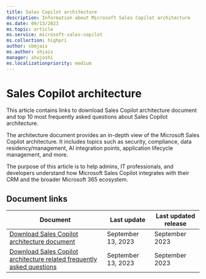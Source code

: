 ```yaml
---
title: Sales Copilot architecture
description: Information about Microsoft Sales Copilot architecture
ms.date: 09/13/2023
ms.topic: article
ms.service: microsoft-sales-copilot
ms.collection: highpri
author: sbmjais
ms.author: shjais
manager: shujoshi
ms.localizationpriority: medium
---
```


# Sales Copilot architecture



This article contains links to download Sales Copilot architecture document and top 10 most frequently asked questions about Sales Copilot architecture.

The architecture document provides an in-depth view of the Microsoft Sales Copilot architecture. It includes topics such as security, compliance, data residency/management, AI integration points, application lifecycle management, and more. 

The purpose of this article is to help admins, IT professionals, and developers understand how Microsoft Sales Copilot integrates with their CRM and the broader Microsoft 365 ecosystem.

## Document links

|Document|Last update|Last updated release|
|--------|----------|--------------|
|[Download Sales Copilot architecture document](https://go.microsoft.com/fwlink/p/?linkid=2230905)|September 13, 2023|September 2023|
|[Download Sales Copilot architecture related frequently asked questions](https://go.microsoft.com/fwlink/p/?linkid=2230849)|September 13, 2023|September 2023|
